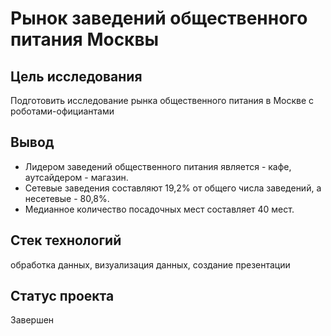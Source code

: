 # Рынок заведений общественного питания Москвы

## Цель исследования 
Подготовить исследование рынка общественного питания в Москве c роботами-официантами

## Вывод

* Лидером заведений общественного питания является - кафе, аутсайдером - магазин. 
* Сетевые заведения составляют 19,2% от общего числа заведений, а несетевые - 80,8%. 
* Медианное количество посадочных мест составляет 40 мест.

## Стек технологий

обработка данных, визуализация данных, создание презентации

## Статус проекта 

Завершен
